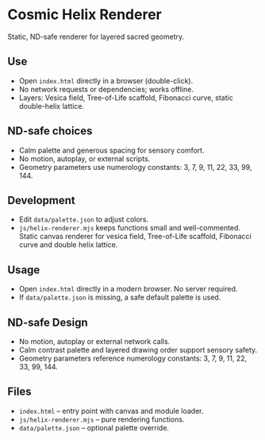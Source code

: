 # Cosmic Helix Renderer

Static, ND-safe renderer for layered sacred geometry.

## Use
- Open `index.html` directly in a browser (double-click).
- No network requests or dependencies; works offline.
- Layers: Vesica field, Tree-of-Life scaffold, Fibonacci curve, static double-helix lattice.

## ND-safe choices
- Calm palette and generous spacing for sensory comfort.
- No motion, autoplay, or external scripts.
- Geometry parameters use numerology constants: 3, 7, 9, 11, 22, 33, 99, 144.

## Development
- Edit `data/palette.json` to adjust colors.
- `js/helix-renderer.mjs` keeps functions small and well-commented.
Static canvas renderer for vesica field, Tree-of-Life scaffold, Fibonacci curve and double helix lattice.

## Usage
- Open `index.html` directly in a modern browser. No server required.
- If `data/palette.json` is missing, a safe default palette is used.

## ND-safe Design
- No motion, autoplay or external network calls.
- Calm contrast palette and layered drawing order support sensory safety.
- Geometry parameters reference numerology constants: 3, 7, 9, 11, 22, 33, 99, 144.

## Files
- `index.html` – entry point with canvas and module loader.
- `js/helix-renderer.mjs` – pure rendering functions.
- `data/palette.json` – optional palette override.


